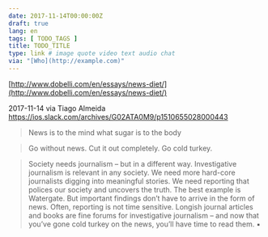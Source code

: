 ```yaml
---
date: 2017-11-14T00:00:00Z
draft: true
lang: en
tags: [ TODO_TAGS ]
title: TODO_TITLE
type: link # image quote video text audio chat
via: "[Who](http://example.com)"
---
```



[http://www.dobelli.com/en/essays/news-diet/](http://www.dobelli.com/en/essays/news-diet/)

2017-11-14 via Tiago Almeida
https://ios.slack.com/archives/G02ATA0M9/p1510655028000443

> News is to the mind what sugar is to the body

> Go without news. Cut it out completely. Go cold turkey.

> Society needs journalism – but in a different way.
> Investigative journalism is relevant in any society. We need more hard-core journalists digging into meaningful stories. We need reporting that polices our society and uncovers the truth. The best example is Watergate. But important findings don’t have to arrive in the form of news. Often, reporting is not time sensitive. Longish journal articles and books are fine forums for investigative journalism – and now that you’ve gone cold turkey on the news, you’ll have time to read them. ▪

